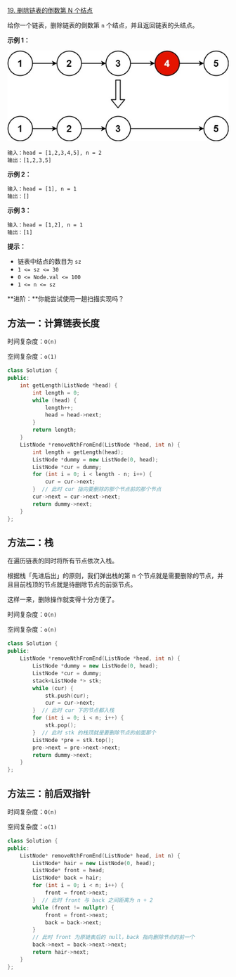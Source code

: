 [19. 删除链表的倒数第 N 个结点](https://leetcode-cn.com/problems/remove-nth-node-from-end-of-list/)

给你一个链表，删除链表的倒数第 `n` 个结点，并且返回链表的头结点。

**示例 1：**

![img](../../img/remove_ex1-20221221214838084.jpg)



```
输入：head = [1,2,3,4,5], n = 2
输出：[1,2,3,5]
```

**示例 2：**

```
输入：head = [1], n = 1
输出：[]
```

**示例 3：**

```
输入：head = [1,2], n = 1
输出：[1]
```

**提示：**

- 链表中结点的数目为 `sz`
- `1 <= sz <= 30`
- `0 <= Node.val <= 100`
- `1 <= n <= sz`

**进阶：**你能尝试使用一趟扫描实现吗？

## 方法一：计算链表长度

时间复杂度：`O(n)`

空间复杂度：`o(1)`

```cpp
class Solution {
public:
    int getLength(ListNode *head) {
        int length = 0;
        while (head) {
            length++;
            head = head->next;
        }
        return length;
    }
    ListNode *removeNthFromEnd(ListNode *head, int n) {
        int length = getLength(head);
        ListNode *dummy = new ListNode(0, head);
        ListNode *cur = dummy;
        for (int i = 0; i < length - n; i++) {
            cur = cur->next;
        }  // 此时 cur 指向要删除的那个节点前的那个节点
        cur->next = cur->next->next;
        return dummy->next;
    }
};
```

## 方法二：栈

在遍历链表的同时将所有节点依次入栈。

根据栈「先进后出」的原则，我们弹出栈的第 n 个节点就是需要删除的节点，并且目前栈顶的节点就是待删除节点的前驱节点。

这样一来，删除操作就变得十分方便了。

时间复杂度：`O(n)`

空间复杂度：`o(n)`

```cpp
class Solution {
public:
    ListNode *removeNthFromEnd(ListNode *head, int n) {
        ListNode *dummy = new ListNode(0, head);
        ListNode *cur = dummy;
        stack<ListNode *> stk;
        while (cur) {
            stk.push(cur);
            cur = cur->next;
        }  // 此时 cur 下的节点都入栈
        for (int i = 0; i < n; i++) {
            stk.pop();
        }  // 此时 stk 的栈顶就是要删除节点的前面那个
        ListNode *pre = stk.top();
        pre->next = pre->next->next;
        return dummy->next;
    }
};
```

## 方法三：前后双指针

时间复杂度：`O(n)`

空间复杂度：`o(1)`

```cpp
class Solution {
public:
    ListNode* removeNthFromEnd(ListNode* head, int n) {
        ListNode* hair = new ListNode(0, head);
        ListNode* front = head;
        ListNode* back = hair;
        for (int i = 0; i < n; i++) {
            front = front->next;
        }  // 此时 front 与 back 之间距离为 n + 2
        while (front != nullptr) {
            front = front->next;
            back = back->next;
        }
        // 此时 front 为原链表后的 null，back 指向删除节点的前一个
        back->next = back->next->next;
        return hair->next;
    }
};
```

